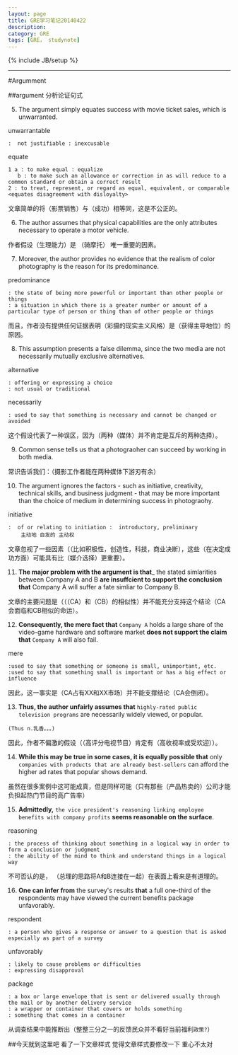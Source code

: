 ```yaml
---
layout: page
title: GRE学习笔记20140422
description: 
category: GRE
tags: [GRE， studynote]
---
```

{% include JB/setup %}

---

#Argumment

##argument 分析论证句式

5. The argument simply equates success with movie ticket sales, which is unwarranted.

unwarrantable

    :  not justifiable : inexcusable

equate

    1 a : to make equal : equalize 
       b : to make such an allowance or correction in as will reduce to a common standard or obtain a correct result
    2 : to treat, represent, or regard as equal, equivalent, or comparable <equates disagreement with disloyalty>

文章简单的将（影票销售）与（成功）相等同，这是不公正的。

6. The author assumes that physical capabilities are the only attributes necessary to operate a motor vehicle.

作者假设（生理能力）是 （骑摩托） 唯一重要的因素。

7. Moreover, the author provides no evidence that the realism of color photography is the reason for its predominance.

predominance

    : the state of being more powerful or important than other people or things
    : a situation in which there is a greater number or amount of a particular type of person or thing than of other people or things

而且，作者没有提供任何证据表明（彩摄的现实主义风格）是（获得主导地位）的原因。

8. This assumption presents a false dilemma, since the two media are not necessarily mutually exclusive alternatives.

alternative

    : offering or expressing a choice
    : not usual or traditional

necessarily

    : used to say that something is necessary and cannot be changed or avoided

这个假设代表了一种误区，因为（两种（媒体）并不肯定是互斥的两种选择）。

9. Common sense tells us that a photograoher can succeed by working in both media.

常识告诉我们：（摄影工作者能在两种媒体下游刃有余）

10. The argument ignores the factors - such as initiative, creativity, technical skills, and business judgment - that may be more important than the choice of medium in determining success in photograohy.

initiative

    :  of or relating to initiation :  introductory, preliminary
        主动地 自发的 主动权

文章忽视了一些因素（（比如积极性，创造性，科技，商业决断），这些（在决定成功方面）可能具有比（媒介选择）更重要）。

11. __The major problem with the argument is that___ the stated simlarities between Company A and B __are insuffcient to support the conclusion that__ Company A will suffer a fate simliar to Company B.

文章的主要问题是（（（CA）和（CB）的相似性）并不能充分支持这个结论（CA会面临和CB相似的命运）。

12. __Consequently, the mere fact that__ `Company A` holds a large share of the video-game hardware and software market __does not support the claim that__ `Company A` will also fail.

mere

    :used to say that something or someone is small, unimportant, etc.
    :used to say that something small is important or has a big effect or influence

因此，这一事实是（CA占有XX和XX市场）并不能支撑结论（CA会倒闭）。

13. __Thus, the author unfairly assumes that__ `highly-rated public television programs` are necessarily widely viewed, or popular.

`(Thus n.乳香。。。)`

因此，作者不偏激的假设（（高评分电视节目）肯定有（高收视率或受欢迎））。

14. __While this may be true in some cases, it is equally possible that__ only `companies with products that are already best-sellers` can afford the higher ad rates that popular shows demand.

虽然在很多案例中这可能成真，但是同样可能（只有那些（产品热卖的）公司才能负担起热门节目的高广告率）

15. __Admittedly,__ `the vice president's reasoning linking employee benefits with company profits` __seems reasonable on the surface__.

reasoning

    : the process of thinking about something in a logical way in order to form a conclusion or judgment
    : the ability of the mind to think and understand things in a logical way

不可否认的是， （总理的思路将A和B连接在一起）在表面上看来是有道理的。

16. __One can infer from__ the survey's results __that__ a full one-third of the respondents may have viewed the current benefits package unfavorably.

respondent

    : a person who gives a response or answer to a question that is asked especially as part of a survey

unfavorably

    : likely to cause problems or difficulties
    : expressing disapproval

package

    : a box or large envelope that is sent or delivered usually through the mail or by another delivery service
    : a wrapper or container that covers or holds something
    : something that comes in a container

从调查结果中能推断出（整整三分之一的反馈民众并不看好当前福利`政策?`）

##今天就到这里吧  看了一下文章样式  觉得文章样式要修改一下  重心不太对